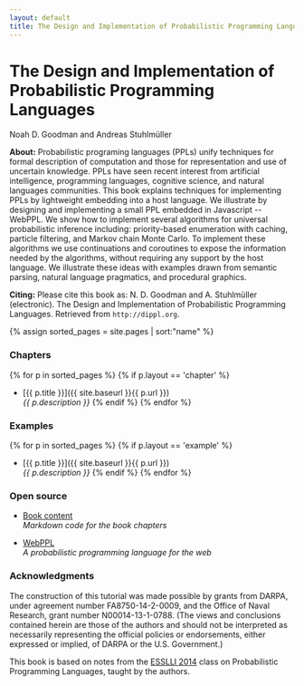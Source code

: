 ```yaml
---
layout: default
title: The Design and Implementation of Probabilistic Programming Languages
---
```


<div class="main">
  <h1>The Design and Implementation of Probabilistic Programming Languages</h1>
  <span class="authors">Noah D. Goodman and Andreas Stuhlmüller</span>
</div>

**About:** Probabilistic programing languages (PPLs) unify techniques for formal description of computation and those for representation and use of uncertain knowledge. PPLs have seen recent interest from artificial intelligence, programming languages, cognitive science, and natural languages communities. This book explains techniques for implementing PPLs by lightweight embedding into a host language. We illustrate by designing and implementing a small PPL embedded in Javascript -- WebPPL. We show how to implement several algorithms for universal probabilistic inference including: priority-based enumeration with caching, particle filtering, and Markov chain Monte Carlo. To implement these algorithms we use continuations and coroutines to expose the information needed by the algorithms, without requiring any support by the host language. We illustrate these ideas with examples drawn from semantic parsing, natural language pragmatics, and procedural graphics.

**Citing:** Please cite this book as: 
N. D. Goodman and A. Stuhlmüller (electronic). The Design and Implementation of Probabilistic Programming Languages. Retrieved <span id="date"></span> from `http://dippl.org`.

{% assign sorted_pages = site.pages | sort:"name" %}

### Chapters

{% for p in sorted_pages %}
    {% if p.layout == 'chapter' %}
- [{{ p.title }}]({{ site.baseurl }}{{ p.url }})<br>
    <em>{{ p.description }}</em>
    {% endif %}
{% endfor %}


### Examples

{% for p in sorted_pages %}
    {% if p.layout == 'example' %}
- [{{ p.title }}]({{ site.baseurl }}{{ p.url }})<br>
    <em>{{ p.description }}</em>
    {% endif %}
{% endfor %}

### Open source

- [Book content](https://github.com/probmods/dippl)<br>
  *Markdown code for the book chapters*

- [WebPPL](https://github.com/probmods/webppl)<br>
  *A probabilistic programming language for the web*

### Acknowledgments

The construction of this tutorial was made possible by grants from DARPA, under agreement number FA8750-14-2-0009, and the Office of Naval Research, grant number N00014-13-1-0788. 
(The views and conclusions contained herein are those of the authors and should not be interpreted as necessarily representing the official policies or endorsements, either expressed or implied, of DARPA or the U.S. Government.)

This book is based on notes from the [ESSLLI 2014](http://www.esslli2014.info) class on Probabilistic Programming Languages, taught by the authors.

